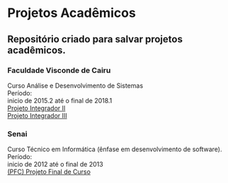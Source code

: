 # Projetos Acadêmicos

## Repositório criado para salvar projetos acadêmicos.

### Faculdade Visconde de Cairu<br/>
Curso Análise e Desenvolvimento de Sistemas<br/>
Período:<br/> 
inicio de 2015.2 até o final de 2018.1<br/> 
[Projeto Integrador II ](https://github.com/projetosacademicosdimitri/projeto-integrador-II) <br/>
[Projeto Integrador III](https://github.com/projetosacademicosdimitri/projeto-integrador-II) 


### Senai
Curso Técnico em Informática (ênfase em desenvolvimento de software). <br/>
Período:<br/> 
inicio de 2012 até o final de 2013   
[(PFC) Projeto Final de Curso](https://github.com/projetosacademicosdimitri/projeto-final-de-curso) 
